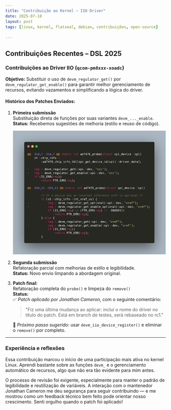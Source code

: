 ```yaml
---
title: "Contribuição ao Kernel – IIO Driver"
date: 2025-07-18
layout: post
tags: [linux, kernel, flatseal, debian, contribuições, open-source]

---
```

## Contribuições Recentes – DSL 2025

### Contribuições ao Driver IIO (`qcom-pm8xxx-xoadc`)

**Objetivo:** Substituir o uso de `devm_regulator_get()` por `devm_regulator_get_enable()` para garantir melhor gerenciamento de recursos, evitando vazamentos e simplificando a lógica do driver.

#### Histórico dos Patches Enviados:

1. **Primeira submissão**  
   Substituição direta de funções por suas variantes `devm_..._enable`.  
   **Status:** Recebemos sugestões de melhoria (estilo e reuso de código).

   ![Diagrama do patch IIO](/assets/unnamed.png)

3. **Segunda submissão**  
   Refatoração parcial com melhorias de estilo e legibilidade.  
   **Status:** Novo envio limpando a abordagem original.

4. **Patch final:**  
   Refatoração completa do `probe()` e limpeza do `remove()`  
   **Status:**  
   ✅ *Patch aplicado por Jonathan Cameron*, com o seguinte comentário:
   > "Fiz uma última mudança ao aplicar: incluí o nome do driver no título do patch. Está em branch de testes, será rebaseado no rc1."

   📌 *Próximo passo sugerido:* usar `devm_iio_device_register()` e eliminar o `remove()` por completo.
---

### Experiência e reflexões

Essa contribuição marcou o início de uma participação mais ativa no kernel Linux. Aprendi bastante sobre as funções `devm_` e o gerenciamento automático de recursos, algo que não era tão evidente para mim antes.

O processo de revisão foi exigente, especialmente para manter o padrão de legibilidade e reutilização de variáveis. A interação com o mantenedor Jonathan Cameron me deu segurança para seguir contribuindo — e me mostrou como um feedback técnico bem feito pode orientar nosso crescimento. Senti orgulho quando o patch foi aplicado!
